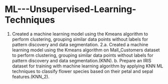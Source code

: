 # ML---Unsupervised-Learning-Techniques
1. Created a machine learning model using the Kmeans algorithm to perform clustering, grouping similar data points without labels for pattern discovery and data segmentation.
2.a. Created a machine learning model using the Kmeans algorithm on Mall\_Customers dataset to perform clustering, grouping similar data points without labels for pattern discovery and data segmentation.(KNN).
  b. Prepare an IRIS dataset for training with machine learning algorithm by applying KNN ML techniques to classify flower species based on their petal and sepal features.(KNN_2).
